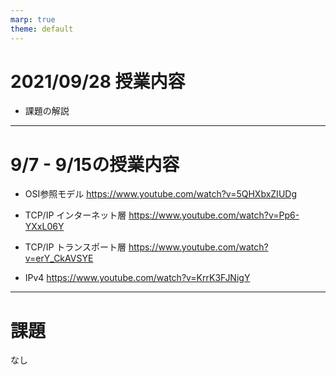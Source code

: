 ```yaml
---
marp: true
theme: default
---
```

# 2021/09/28 授業内容
* 課題の解説

---
# 9/7 - 9/15の授業内容

* OSI参照モデル
https://www.youtube.com/watch?v=5QHXbxZIUDg

* TCP/IP インターネット層
https://www.youtube.com/watch?v=Pp6-YXxL06Y

* TCP/IP トランスポート層
https://www.youtube.com/watch?v=erY_CkAVSYE

* IPv4
https://www.youtube.com/watch?v=KrrK3FJNigY

---
# 課題
なし
